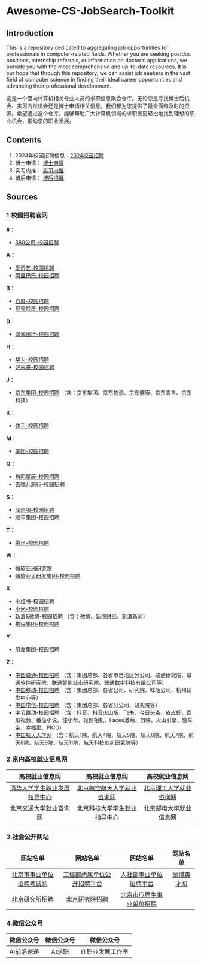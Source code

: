 # Awesome-CS-JobSearch-Toolkit

## Introduction

This is a repository dedicated to aggregating job opportunities for professionals in computer-related fields. Whether you are seeking postdoc positions, internship referrals, or information on doctoral applications, we provide you with the most comprehensive and up-to-date resources. It is our hope that through this repository, we can assist job seekers in the vast field of computer science in finding their ideal career opportunities and advancing their professional development.

这是一个面向计算机相关专业人员的求职信息聚合仓库。无论您是寻找博士后机会、实习内推机会还是博士申请相关信息，我们都为您提供了最全面和及时的资源。希望通过这个仓库，能够帮助广大计算机领域的求职者更轻松地找到理想的职业机会，推动您的职业发展。

## Contents

1. 2024年校园招聘信息：[2024校园招聘](./校园招聘2024.md)
2. 博士申请： [博士申请](./1-博士申请.md)
3. 实习内推： [实习内推](./2-实习内推.md)
4. 博后申请： [博后招募](./3-博后招募.md)



## Sources

### 1.校园招聘官网

**\#：**

- [360公司-校园招聘](http://campus.360.cn/home)

**A：**

- [爱奇艺-校园招聘](https://careers.iqiyi.com/)
- [阿里巴巴-校园招聘](https://talent.alibaba.com/campus/home)

**B：**

- [百度-校园招聘](https://talent.baidu.com/external/baidu/campus.html)
- [贝壳找房-校园招聘](http://campus.ke.com/)

**D：**

- [滴滴出行-校园招聘](http://campus.didiglobal.com/campus_apply/didiglobal/6223#/)

**H：**

- [华为-校园招聘](https://career.huawei.com/reccampportal/portal5/campus-recruitment.html)
- [好未来-校园招聘](http://job.100tal.com/)

**J：**

- [京东集团-校园招聘](http://campus.jd.com/) （含：京东集团、京东物流、京东健康、京东零售、京东科技）

**K：**

- [快手-校园招聘](https://campus.kuaishou.cn/)

**M：**

- [美团-校园招聘](https://campus.meituan.com/recruit)

**Q：**

- [启明星辰-校园招聘](https://venusgroup.zhiye.com/Campus)
- [去哪儿旅行-校园招聘](https://app.mokahr.com/apply/qunar/4206#/)

**S：**

- [深信服-校园招聘](https://hr.sangfor.com/)
- [顺丰集团-校园招聘](http://campus.sf-express.com/#/homePage)  

**T：**

- [腾讯-校园招聘](https://join.qq.com/)

**W：**

- [微软亚洲研究院](https://www.msra.cn/zh-cn/jobs)
- [微软亚太研发集团-校园招聘](https://www.microsoft.com/zh-cn/ard/recruitment)

**X：**

- [小红书-校园招聘](https://job.xiaohongshu.com/campus)
- [小米-校园招聘](https://hr.xiaomi.com/)
- [新浪&微博-校园招聘](https://career.sina.com.cn/) （含：微博、新浪财经、新浪新闻）
- [携程集团-校园招聘](https://job.ctrip.com/index.html#/)

**Y：**

- [用友集团-校园招聘](http://career.yonyou.com/)

**Z：**

- [中国联通-校园招聘](http://chinaunicom.zhaopin.com/) （含：集团总部、各省市自治区分公司、联通研究院、联通软件研究院、联通智能城市研究院、联通数字科技有限公司等）
- [中国移动-校园招聘](https://job.10086.cn/) （含：集团总部、各省公司、研究院、咪咕公司、杭州研发中心等）
- [中国电信-校园招聘](http://www.chinatelecom.com.cn/zp/) （含：集团总部、各省分公司、研究院等）
- [字节跳动-校园招聘](https://jobs.bytedance.com/) （含：抖音、抖音火山版、飞书、今日头条、皮皮虾、西瓜视频、番茄小说、住小帮、轻颜相机、Faceu激萌、剪映、火山引擎、懂车帝、幸福里、PICO）
- [中国航天人才网](https://www.spacetalent.com.cn/zhiweicx.html) （含：航天1院、航天4院、航天5院、航天6院、航天7院、航天8院、航天9院、航天11院、航天科技创新研究院等）

### 2.京内高校就业信息网

|                        高校就业信息网                        |                      高校就业信息网                       |                        高校就业信息网                        |
| :----------------------------------------------------------: | :-------------------------------------------------------: | :----------------------------------------------------------: |
| [清华大学学生职业发展指导中心](https://career.tsinghua.edu.cn/) | [北京航空航天大学就业咨询网](https://career.buaa.edu.cn/) |       [北京理工大学就业咨询网](http://job.bit.edu.cn/)       |
| [北京交通大学就业咨询网](http://job.njtu.edu.cn/frontpage/bjtu/html/index.html) | [北京科技大学学生就业指导中心](https://job.ustb.edu.cn/)  | [北京邮电大学就业信息网](https://job.bupt.edu.cn/frontpage/bupt/html/index.html) |

### 3.社会公开网站

|                           网站名单                           |                           网站名单                           |                           网站名单                           |                    网站名单                    |
| :----------------------------------------------------------: | :----------------------------------------------------------: | :----------------------------------------------------------: | :--------------------------------------------: |
| [北京市事业单位招聘考试网](http://www.shiyebian.net/beijing/index.html) |   [工信部所属单位公开招聘平台](http://www.gxbzhp.org.cn/)    | [人社部事业单位招聘平台](http://www.mohrss.gov.cn/SYrlzyhshbzb/fwyd/SYkaoshizhaopin/zyhgjjgsydwgkzp/zpgg/) | [硕博英才网](http://www.shuobojob.cn/sydw/bj/) |
| [北京研究所招聘](http://zhiwei.yingjiesheng.com/yanjiusuo/beijing/) | [北京研究院招聘](http://zhiwei.yingjiesheng.com/yanjiuyuan/beijing/) | [北京市应届生事业单位招聘](http://zhiwei.yingjiesheng.com/shiyedanwei/beijing/) |                                                |

### 4.微信公众号

| 微信公众号 | 微信公众号 |    微信公众号    |
| :--------: | :--------: | :--------------: |
| AI前沿速递 |   AI求职   | IT职业发展工作室 |

